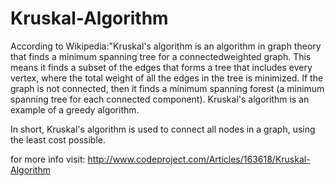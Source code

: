 Kruskal-Algorithm
======================================

According to Wikipedia:"Kruskal's algorithm is an algorithm in graph theory that finds a minimum spanning tree for a connectedweighted graph.
This means it finds a subset of the edges that forms a tree that includes every vertex, where the total weight of all the edges in the tree is minimized.
If the graph is not connected, then it finds a minimum spanning forest (a minimum spanning tree for each connected component).
Kruskal's algorithm is an example of a greedy algorithm.

In short, Kruskal's algorithm is used to connect all nodes in a graph, using the least cost possible.

for more info visit:
http://www.codeproject.com/Articles/163618/Kruskal-Algorithm